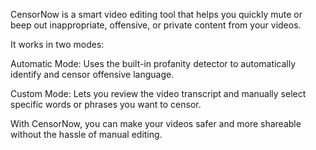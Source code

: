 CensorNow is a smart video editing tool that helps you quickly mute or beep out inappropriate, offensive, or private content from your videos.

It works in two modes:

Automatic Mode: Uses the built-in profanity detector to automatically identify and censor offensive language.

Custom Mode: Lets you review the video transcript and manually select specific words or phrases you want to censor.

With CensorNow, you can make your videos safer and more shareable without the hassle of manual editing.
